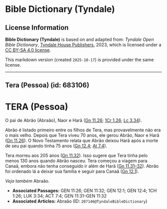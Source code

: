 # Bible Dictionary (Tyndale)

## License Information

**Bible Dictionary (Tyndale)** is based on and adapted from: _Tyndale Open Bible Dictionary_, [Tyndale House Publishers](https://tyndaleopenresources.com/), 2023, which is licensed under a [CC BY-SA 4.0 license](https://creativecommons.org/licenses/by-sa/4.0/legalcode.en).

This markdown version (created `2025-10-17`) is provided under the same license.



--------------------------------

## Tera (Pessoa) (id: 683106)

TERA (Pessoa)
=============

O pai de Abrão (Abraão), Naor e Harã ([Gn 11\.26](https://ref.ly/Gen11:26); [1Cr 1\.26](https://ref.ly/1Chr1:26); [Lc 3\.34](https://ref.ly/Luke3:34)).

Abrão é listado primeiro entre os filhos de Tera, mas provavelmente não era o mais velho. Depois que Tera viveu 70 anos, ele gerou Abrão, Naor e Harã ([Gn 11\.26](https://ref.ly/Gen11:26)). O Novo Testamento relata que Abrão deixou Harã após a morte de seu pai quando tinha 75 anos ([Gn 12\.4](https://ref.ly/Gen12:4); [At 7\.4](https://ref.ly/Acts7:4)).

Tera morreu aos 205 anos ([Gn 11\.32](https://ref.ly/Gen11:32)). Isso sugere que Tera tinha pelo menos 130 anos quando Abrão nasceu. Tera começou a viagem para Canaã, embora não tenha conseguido ir além de Harã ([Gn 11\.31–32](https://ref.ly/Gen11:31-Gen11:32)). Abrão foi ordenado lá a deixar sua família e seguir para Canaã ([Gn 12\.1](https://ref.ly/Gen12:1)).

*Veja também* Abraão.

* **Associated Passages:** GEN 11:26; GEN 11:32; GEN 12:1; GEN 12:4; 1CH 1:26; LUK 3:34; ACT 7:4; GEN 11:31–GEN 11:32
* **Associated Articles:** Abraão (ID: `207146@TyndaleBibleDictionary`)

